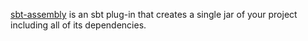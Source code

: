 [sbt-assembly](https://github.com/sbt/sbt-assembly) is an sbt plug-in that creates a single jar of your project including all of its dependencies.
